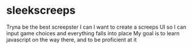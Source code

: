 # sleekscreeps
Tryna be the best screepster I can 
I want to create a screeps UI so I can input game choices and everything falls into place
My goal is to learn javascript on the way there, and to be proficient at it
